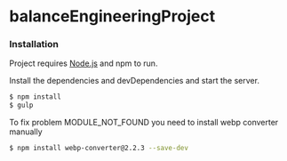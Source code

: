 # balanceEngineeringProject

### Installation

Project requires [Node.js](https://nodejs.org/) and npm to run.

Install the dependencies and devDependencies and start the server.

```sh
$ npm install
$ gulp
```

To fix problem MODULE_NOT_FOUND you need to install webp converter manually

```sh
$ npm install webp-converter@2.2.3 --save-dev
```
